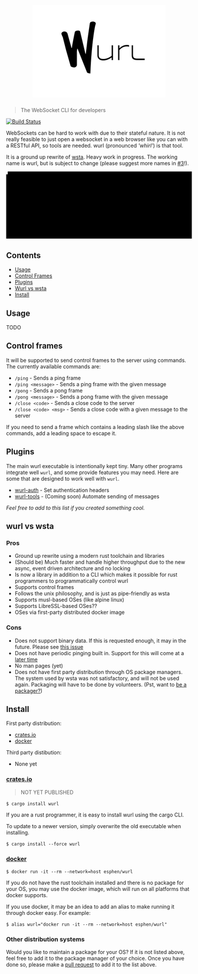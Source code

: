 <h1 align="center">
  <a href="https://github.com/getwurl/wurl">
    <img src="assets/logo.png" alt="wurl" />
  </a>
</h1>

> The WebSocket CLI for developers

[![Build Status](https://travis-ci.org/getwurl/wurl.svg?branch=master)](https://travis-ci.org/getwurl/wurl)

WebSockets can be hard to work with due to their stateful nature. It is not
really feasible to just open a websocket in a web browser like you can with
a RESTful API, so tools are needed. wurl (pronounced _'whirl'_) is that tool.

It is a ground up rewrite of [wsta][wsta]. Heavy work in progress. The working
name is wurl, but is subject to change (please suggest more names in
[#3][suggest_names]!).

![Example of usage](assets/example.gif)

## Contents

- [Usage](#usage)
- [Control Frames](#control-frames)
- [Plugins](#plugins)
- [Wurl vs wsta](#wurl-vs-wsta)
- [Install](#install)

## Usage

TODO

## Control frames

It will be supported to send control frames to the server using commands. The
currently available commands are:

- `/ping` - Sends a ping frame
- `/ping <message>` - Sends a ping frame with the given message
- `/pong` - Sends a pong frame
- `/pong <message>` - Sends a pong frame with the given message
- `/close <code>` - Sends a close code to the server
- `/close <code> <msg>` - Sends a close code with a given message to the server

If you need to send a frame which contains a leading slash like the above
commands, add a leading space to escape it.

## Plugins

The main wurl executable is intentionally kept tiny. Many other programs
integrate well `wurl`, and some provide features you may need. Here are some
that are designed to work well with `wurl`.

* [wurl-auth][wurl_auth] - Set authentication headers
* [wurl-tools][wurl_tools_issue] - (Coming soon) Automate sending of messages

_Feel free to add to this list if you created something cool._

## wurl vs wsta
### Pros
- Ground up rewrite using a modern rust toolchain and libraries
- (Should be) Much faster and handle higher throughput due to the new async,
  event driven architecture and no locking
- Is now a library in addition to a CLI which makes it possible for rust
  programmers to programmatically control wurl
- Supports control frames
- Follows the unix philosophy, and is just as pipe-friendly as wsta
- Supports musl-based OSes (like alpine linux)
- Supports LibreSSL-based OSes??
- OSes via first-party distributed docker image

### Cons
- Does not support binary data. If this is requested enough, it may in the
  future. Please see [this issue][binary_issue]
- Does not have periodic pinging built in. Support for this will come at a
  [later time][wurl_tools_issue]
- No man pages (yet)
- Does not have first party distribution through OS package managers. The system
  used by wsta was not satisfactory, and will not be used again. Packaging will
  have to be done by volunteers. (Pst, want to
  [be a packager?](#other-distribution-systems))

## Install
First party distribution:
- [crates.io](#cratesio)
- [docker](#docker)

Third party distibution:
- None yet

### [crates.io][crates.io]

> NOT YET PUBLISHED

    $ cargo install wurl

If you are a rust programmer, it is easy to install wurl using the cargo CLI.

To update to a newer version, simply overwrite the old executable when
installing.

    $ cargo install --force wurl

### [docker][docker]

    $ docker run -it --rm --network=host esphen/wurl

If you do not have the rust toolchain installed and there is no package for your
OS, you may use the docker image, which will run on all platforms that docker
supports.

If you use docker, it may be an idea to add an alias to make running it through
docker easy. For example:

    $ alias wurl="docker run -it --rm --network=host esphen/wurl"

### Other distribution systems

Would you like to maintain a package for your OS? If it is not listed above,
feel free to add it to the package manager of your choice. Once you have done
so, please make a [pull request][pull_request] to add it to the list above.

[wsta]: https://github.com/esphen/wsta/
[crates.io]: https://crates.io
[docker]: https://store.docker.com/community/images/getwurl/wurl
[binary_issue]: https://github.com/getwurl/wurl/issues/4
[wurl_auth]: https://github.com/getwurl/wurl-auth
[wurl_tools_issue]: https://github.com/getwurl/wurl/issues/4
[suggest_names]: https://github.com/getwurl/wurl/issues/3
[pull_request]: https://github.com/getwurl/wurl/issues/new?title=New%20package:%20%3CInsert%20OS%20or%20package%20here%3E&labels=packages
